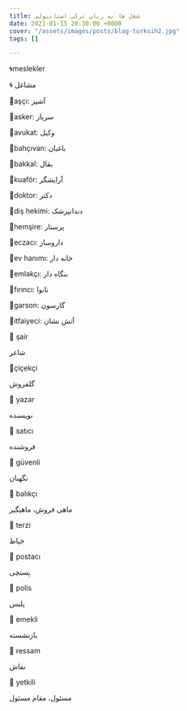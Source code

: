```yaml
---
title: شغل ها به زبان ترکی استانبولی
date: 2021-01-15 20:30:00 +0000
cover: "/assets/images/posts/blog-turksih2.jpg"
tags: []

---
```

🌀meslekler

 🌀‌ مشاغل

🔺aşçı: آشپز

🔹asker: سرباز

🔹avukat: وکیل

🔹bahçıvan: باغبان

🔹bakkal: بقال

🔹kuaför: آرایشگر 

🔹doktor: دکتر

🔹diş hekimi: دندانپزشک

🔹hemşire: پرستار

🔹eczacı: داروساز

🔹ev hanımı: خانه دار

🔹emlakçı: بنگاه دار

🔹fırıncı: نانوا

🔹garson: گارسون

🔹itfaiyeci: آتش نشان

🔹 şair

شاعر

🔹çiçekçi

گلفروش

🔹 yazar

نویسنده

🔹 satıcı

فروشنده

🔹 güvenli

نگهبان

🔹 balıkçı

ماهی فروش، ماهیگیر

🔹 terzi

خیاط

🔹 postacı

پستچی

🔹 polis

پلیس

🔹 emekli

بازنشسته

🔹 ressam

نقاش

🔹 yetkili

مسئول، مقام مسئول